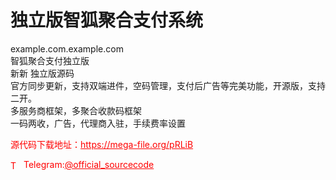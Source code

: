 # 独立版智狐聚合支付系统

example.com.example.com<br>智狐聚合支付独立版<br>新新 独立版源码<br>官方同步更新，支持双端进件，空码管理，支付后广告等完美功能，开源版，支持二开。<br>多服务商框架，多聚合收款码框架<br>一码两收，广告，代理商入驻，手续费率设置<br>


<p style="color: red;">源代码下载地址：<a href="https://mega-file.org/pRLiB" style="color: red;">https://mega-file.org/pRLiB</a></p><p style="color: red;"><img src="https://cdn-icons-png.flaticon.com/512/2111/2111646.png" alt="Telegram Icon" style="width: 16px; vertical-align: middle; margin-right: 5px;">Telegram:<a href="https://t.me/official_sourcecode" style="color: red;">@official_sourcecode</a></p>